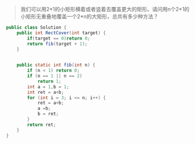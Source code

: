 >我们可以用2\*1的小矩形横着或者竖着去覆盖更大的矩形。请问用n个2\*1的小矩形无重叠地覆盖一个2*n的大矩形，总共有多少种方法？


```java
public class Solution {
    public int RectCover(int target) {
        if(target == 0)return 0;
        return fib(target + 1);
    }

    
    public static int fib(int n) {
        if (n < 1) return 0;
        if (n == 1 || n == 2)
            return 1;
        int a = 1,b = 1;
        int ret = a+b;
        for (int i = 3; i <= n; i++) {
            ret = a+b;
            a =b;
            b = ret;
        }
        return ret;
    }
}
```
